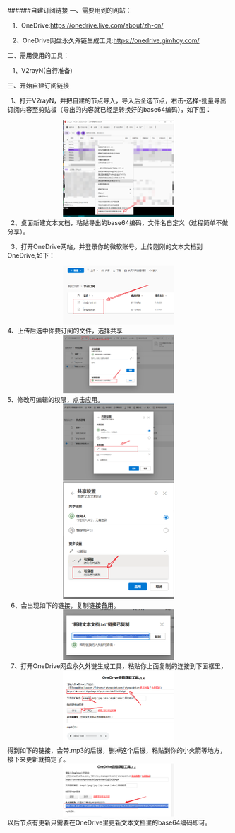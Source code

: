 ######自建订阅链接
一、需要用到的网站：

   1、OneDrive:https://onedrive.live.com/about/zh-cn/

   2、OneDrive网盘永久外链生成工具:https://onedrive.gimhoy.com/

二、需用使用的工具：

   1、V2rayN(自行准备)

三、开始自建订阅链接

  1、打开V2rayN，并把自建的节点导入，导入后全选节点，右击-选择-批量导出订阅内容至剪贴板（导出的内容就已经是转换好的base64编码），如下图：
                <div align=center>
                <img src="images/1.png" width="50%" />
                </div>
  2、桌面新建文本文档，粘贴导出的base64编码，文件名自定义（过程简单不做分享）。

  3、打开OneDrive网站，并登录你的微软账号。上传刚刚的文本文档到OneDrive,如下：
                <div align=center>
                <img src="images/2.png" width="50%" />
                </div>
  4、上传后选中你要订阅的文件，选择共享
                <div align=center>
                <img src="images/3.png" width="50%" />
                </div>
  5、修改可编辑的权限，点击应用。
                <div align=center>
                <img src="images/4.png" width="50%" />
                <img src="images/5.png" width="50%" />
                </div>
  6、会出现如下的链接，复制链接备用。
                <div align=center>
                <img src="images/6.png" width="50%" />
                </div>
  7、打开OneDrive网盘永久外链生成工具，粘贴你上面复制的连接到下面框里，
                <div align=center>
                <img src="images/7.png" width="50%" />
                </div>
得到如下的链接，会带.mp3的后辍，删掉这个后辍，粘贴到你的小火箭等地方，接下来更新就搞定了。
                <div align=center>
                <img src="images/8.png" width="50%" />
                </div>
以后节点有更新只需要在OneDrive里更新文本文档里的base64编码即可。
